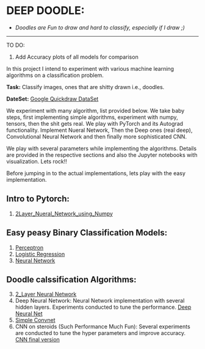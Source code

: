 # DEEP DOODLE:
- *Doodles are Fun to draw and hard to classify, especially if I draw ;)*
-------------------------------------------------------------------
TO DO: 
1. Add Accuracy plots of all models for comparison

In this project I intend to experiment with various machine learning algorithms on a classification problem.

**Task:** Classify images, ones that are shitty drawn i.e., doodles.

**DateSet:** [Google Quickdraw DataSet](https://github.com/vijayaramilla/Deep_Doodle-ConvNets/tree/master/data)


We experiment with many algorithm, list provided below. We take baby steps, first implementing simple algorithms, experiment with numpy, tensors, then the shit gets real. We play with PyTorch and its Autograd functionality. Implement Nueral Network, Then the Deep ones (real deep), Convolutional Neural Network and then finally more sophisticated CNN.

We play with several parameters while implementing the algorithms. Details are provided in the respective sections and also the Jupyter notebooks with visualization. Lets rock!!

Before jumping in to the actual implementations, lets play with the easy implementation.

## Intro to Pytorch:
1. [2Layer_Nueral_Network_using_Numpy](https://github.com/vijayaramilla/PyTorch_Examples/blob/master/2Layer_Nueral_Network_using_Numpy.ipynb)

## Easy peasy Binary Classification Models:
1. [Perceptron](https://github.com/vijayaramilla/Deep_Doodle-ConvNets/blob/master/perceptron-for-apple-detection.ipynb)
2. [Logistic Regression](https://github.com/vijayaramilla/Deep_Doodle-ConvNets/blob/master/logistic-regression-for-apple-detection.ipynb)
3. [Neural Network](https://github.com/vijayaramilla/Deep_Doodle-ConvNets/blob/master/neural-network-for-apple-detection.ipynb)

## Doodle calssification Algorithms:
3. [2_Layer Neural Network](https://github.com/vijayaramilla/Deep_Doodle-ConvNets/blob/master/simple-two-layer-nn.ipynb)
4. Deep Neural Network: Neural Network implementation with several hidden layers. Experiments conducted to tune the performance.
[Deep Neural Net](https://github.com/vijayaramilla/Deep_Doodle-ConvNets/blob/master/feed-forward-nn-experiments_upload.ipynb)
5. [Simple Convnet](https://github.com/vijayaramilla/Deep_Doodle-ConvNets/blob/master/simple-conv-nn.ipynb)
6. CNN on steroids (Such Performance Much Fun): Several experiments are conducted to tune the hyper parameters and improve accuracy.
[CNN final version](https://github.com/vijayaramilla/Deep_Doodle-ConvNets/blob/master/maximizing-performance_upload.ipynb)



